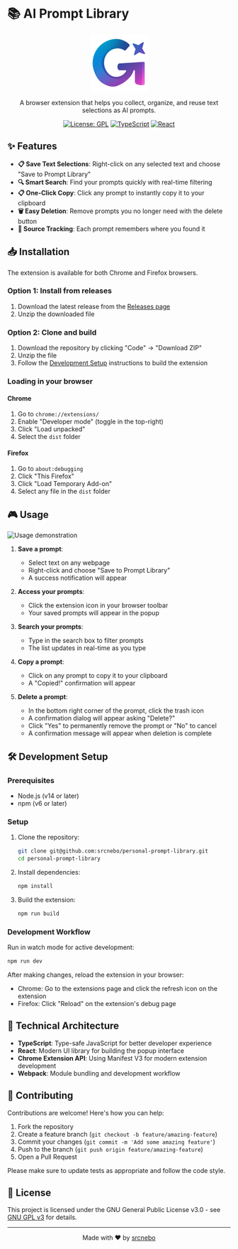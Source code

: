 # 📚 AI Prompt Library

<div align="center">

![AI Prompt Library Logo](public/icons/icon128.png)

A browser extension that helps you collect, organize, and reuse text selections as AI prompts.

[![License: GPL](https://img.shields.io/badge/License-GPL-blue.svg)](https://www.gnu.org/licenses/gpl-3.0)
[![TypeScript](https://img.shields.io/badge/TypeScript-4.9.5-blue)](https://www.typescriptlang.org/)
[![React](https://img.shields.io/badge/React-18.2.0-blue)](https://reactjs.org/)

</div>

## ✨ Features

- **📋 Save Text Selections**: Right-click on any selected text and choose "Save to Prompt Library"
- **🔍 Smart Search**: Find your prompts quickly with real-time filtering
- **📋 One-Click Copy**: Click any prompt to instantly copy it to your clipboard
- **🗑️ Easy Deletion**: Remove prompts you no longer need with the delete button
- **🔗 Source Tracking**: Each prompt remembers where you found it

## 📥 Installation

The extension is available for both Chrome and Firefox browsers.

### Option 1: Install from releases

1. Download the latest release from the [Releases page](https://github.com/srcnebo/personal-prompt-library/releases)
2. Unzip the downloaded file

### Option 2: Clone and build

1. Download the repository by clicking "Code" → "Download ZIP"
2. Unzip the file
3. Follow the [Development Setup](#-development-setup) instructions to build the extension

### Loading in your browser

#### Chrome
1. Go to `chrome://extensions/`
2. Enable "Developer mode" (toggle in the top-right)
3. Click "Load unpacked"
4. Select the `dist` folder

#### Firefox
1. Go to `about:debugging`
2. Click "This Firefox"
3. Click "Load Temporary Add-on"
4. Select any file in the `dist` folder

## 🎮 Usage

![Usage demonstration](docs/usage-example.gif)

1. **Save a prompt**:
   - Select text on any webpage
   - Right-click and choose "Save to Prompt Library"
   - A success notification will appear

2. **Access your prompts**:
   - Click the extension icon in your browser toolbar
   - Your saved prompts will appear in the popup

3. **Search your prompts**:
   - Type in the search box to filter prompts
   - The list updates in real-time as you type

4. **Copy a prompt**:
   - Click on any prompt to copy it to your clipboard
   - A "Copied!" confirmation will appear

5. **Delete a prompt**:
   - In the bottom right corner of the prompt, click the trash icon
   - A confirmation dialog will appear asking "Delete?"
   - Click "Yes" to permanently remove the prompt or "No" to cancel
   - A confirmation message will appear when deletion is complete

## 🛠️ Development Setup

### Prerequisites

- Node.js (v14 or later)
- npm (v6 or later)

### Setup

1. Clone the repository:
   ```bash
   git clone git@github.com:srcnebo/personal-prompt-library.git
   cd personal-prompt-library
   ```

2. Install dependencies:
   ```bash
   npm install
   ```

3. Build the extension:
   ```bash
   npm run build
   ```

### Development Workflow

Run in watch mode for active development:
```bash
npm run dev
```

After making changes, reload the extension in your browser:
- Chrome: Go to the extensions page and click the refresh icon on the extension
- Firefox: Click "Reload" on the extension's debug page

## 🧩 Technical Architecture

- **TypeScript**: Type-safe JavaScript for better developer experience
- **React**: Modern UI library for building the popup interface
- **Chrome Extension API**: Using Manifest V3 for modern extension development
- **Webpack**: Module bundling and development workflow

## 🤝 Contributing

Contributions are welcome! Here's how you can help:

1. Fork the repository
2. Create a feature branch (`git checkout -b feature/amazing-feature`)
3. Commit your changes (`git commit -m 'Add some amazing feature'`)
4. Push to the branch (`git push origin feature/amazing-feature`)
5. Open a Pull Request

Please make sure to update tests as appropriate and follow the code style.

## 📄 License

This project is licensed under the GNU General Public License v3.0 - see [GNU GPL v3](https://www.gnu.org/licenses/gpl-3.0.en.html) for details.

---

<div align="center">
Made with ❤️ by <a href="https://github.com/srcnebo">srcnebo</a>
</div>
